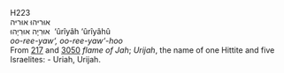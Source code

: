 <body>
  <p>H223<br>  אוּריּהוּ    אוּריּה  <br> אוּרִיָה  אוּרִיָהוּ  ‎  ‘ûrı̂yâh  ‘ûrı̂yâhû  <br><i>oo-ree-yaw‘,</i> <i>oo-ree-yaw‘-hoo </i><br>From <a href="h0217.htm">217</a> and <a href="h3050.htm">3050</a>  <i>flame</i> <i>of</i> <i>Jah</i>; <i>Urijah</i>, the name of one Hittite and five Israelites: - Uriah, Urijah.<br></p>
 </body>